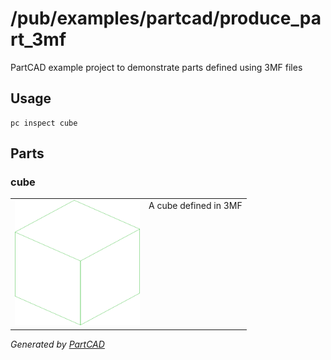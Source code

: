 # /pub/examples/partcad/produce_part_3mf

PartCAD example project to demonstrate parts defined using 3MF files

## Usage
```shell
pc inspect cube
```


## Parts

### cube
<table><tr>
<td valign=top><img src="./cube.svg" width="200" height="200"></td>
<td valign=top>A cube defined in 3MF</td>
</tr></table>

*Generated by [PartCAD](https://partcad.org/)*

